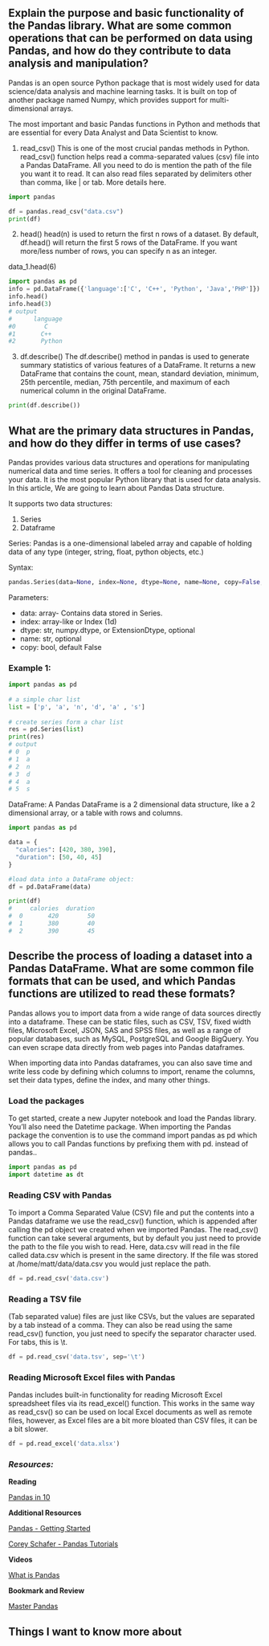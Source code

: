 ## Explain the purpose and basic functionality of the Pandas library. What are some common operations that can be performed on data using Pandas, and how do they contribute to data analysis and manipulation?
Pandas is an open source Python package that is most widely used for data science/data analysis and machine learning tasks. It is built on top of another package named Numpy, which provides support for multi-dimensional arrays.

The most important and basic Pandas functions in Python and methods that are essential for every Data Analyst and Data Scientist to know.
1. read_csv()
This is one of the most crucial pandas methods in Python. read_csv() function helps read a comma-separated values (csv) file into a Pandas DataFrame. All you need to do is mention the path of the file you want it to read. It can also read files separated by delimiters other than comma, like | or tab. More details here.
```python
import pandas

df = pandas.read_csv("data.csv")
print(df)
```
2. head()
head(n) is used to return the first n rows of a dataset. By default, df.head() will return the first 5 rows of the DataFrame. If you want more/less number of rows, you can specify n as an integer.

data_1.head(6)

```python
import pandas as pd
info = pd.DataFrame({'language':['C', 'C++', 'Python', 'Java','PHP']})  
info.head()  
info.head(3) 
# output 
#      language
#0        C
#1       C++
#2       Python
```
3. df.describe()
The df.describe() method in pandas is used to generate summary statistics of various features of a DataFrame. It returns a new DataFrame that contains the count, mean, standard deviation, minimum, 25th percentile, median, 75th percentile, and maximum of each numerical column in the original DataFrame.

```python
print(df.describe())
```

## What are the primary data structures in Pandas, and how do they differ in terms of use cases?
Pandas  provides various data structures and operations for manipulating numerical data and time series. It offers a tool for cleaning and processes your data. It is the most popular Python library that is used for data analysis. In this article, We are going to learn about Pandas Data structure.

It supports two data structures:

1. Series
2. Dataframe

Series:
Pandas is a one-dimensional labeled array and capable of holding data of any type (integer, string, float, python objects, etc.)

Syntax: 
```python
pandas.Series(data=None, index=None, dtype=None, name=None, copy=False, fastpath=False)
```

Parameters:
* data: array- Contains data stored in Series.
* index: array-like or Index (1d)
* dtype: str, numpy.dtype, or ExtensionDtype, optional
* name: str, optional
* copy: bool, default False

### Example 1: 
```python
import pandas as pd
  
# a simple char list
list = ['p', 'a', 'n', 'd', 'a' , 's']
   
# create series form a char list
res = pd.Series(list)
print(res)
# output
# 0  p
# 1  a
# 2  n
# 3  d
# 4  a
# 5  s
```

DataFrame:
A Pandas DataFrame is a 2 dimensional data structure, like a 2 dimensional array, or a table with rows and columns.

```python
import pandas as pd

data = {
  "calories": [420, 380, 390],
  "duration": [50, 40, 45]
}

#load data into a DataFrame object:
df = pd.DataFrame(data)

print(df) 
#     calories  duration
#  0       420        50
#  1       380        40
#  2       390        45
```
## Describe the process of loading a dataset into a Pandas DataFrame. What are some common file formats that can be used, and which Pandas functions are utilized to read these formats?
Pandas allows you to import data from a wide range of data sources directly into a dataframe. These can be static files, such as CSV, TSV, fixed width files, Microsoft Excel, JSON, SAS and SPSS files, as well as a range of popular databases, such as MySQL, PostgreSQL and Google BigQuery. You can even scrape data directly from web pages into Pandas dataframes.

When importing data into Pandas dataframes, you can also save time and write less code by defining which columns to import, rename the columns, set their data types, define the index, and many other things. 

### Load the packages
To get started, create a new Jupyter notebook and load the Pandas library. You’ll also need the Datetime package. When importing the Pandas package the convention is to use the command import pandas as pd which allows you to call Pandas functions by prefixing them with pd. instead of pandas..
```python
import pandas as pd
import datetime as dt
```

### Reading CSV with Pandas
To import a Comma Separated Value (CSV) file and put the contents into a Pandas dataframe we use the read_csv() function, which is appended after calling the pd object we created when we imported Pandas. The read_csv() function can take several arguments, but by default you just need to provide the path to the file you wish to read. Here, data.csv will read in the file called data.csv which is present in the same directory. If the file was stored at 
/home/matt/data/data.csv you would just replace the path.

```python
df = pd.read_csv('data.csv')
```
### Reading a TSV file
(Tab separated value) files are just like CSVs, but the values are separated by a tab instead of a comma. They can also be read using the same read_csv() function, you just need to specify the separator character used. For tabs, this is \t.
```python
df = pd.read_csv('data.tsv', sep='\t')
```
### Reading Microsoft Excel files with Pandas
Pandas includes built-in functionality for reading Microsoft Excel spreadsheet files via its read_excel() function. This works in the same way as read_csv() so can be used on local Excel documents as well as remote files, however, as Excel files are a bit more bloated than CSV files, it can be a bit slower.
```python
df = pd.read_excel('data.xlsx')
```

### *Resources:*

**Reading**

[Pandas in 10](https://pandas.pydata.org/pandas-docs/stable/user_guide/10min.html)

**Additional Resources**

[Pandas - Getting Started](https://pandas.pydata.org/pandas-docs/stable/getting_started/intro_tutorials/index.html)

[Corey Schafer - Pandas Tutorials](https://www.youtube.com/playlist?list=PL-osiE80TeTsWmV9i9c58mdDCSskIFdDS)

**Videos**

[What is Pandas](https://www.youtube.com/watch?v=dcqPhpY7tWk&t=391s)

**Bookmark and Review**

[Master Pandas](https://towardsdatascience.com/be-a-more-efficient-data-scientist-today-master-pandas-with-this-guide-ea362d27386)

## Things I want to know more about